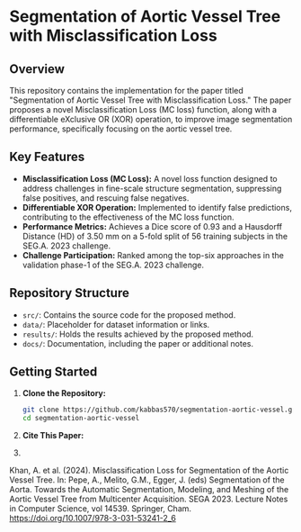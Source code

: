 # Segmentation of Aortic Vessel Tree with Misclassification Loss

## Overview

This repository contains the implementation for the paper titled "Segmentation of Aortic Vessel Tree with Misclassification Loss." The paper proposes a novel Misclassification Loss (MC loss) function, along with a differentiable eXclusive OR (XOR) operation, to improve image segmentation performance, specifically focusing on the aortic vessel tree.

## Key Features

- **Misclassification Loss (MC Loss):** A novel loss function designed to address challenges in fine-scale structure segmentation, suppressing false positives, and rescuing false negatives.
- **Differentiable XOR Operation:** Implemented to identify false predictions, contributing to the effectiveness of the MC loss function.
- **Performance Metrics:** Achieves a Dice score of 0.93 and a Hausdorff Distance (HD) of 3.50 mm on a 5-fold split of 56 training subjects in the SEG.A. 2023 challenge.
- **Challenge Participation:** Ranked among the top-six approaches in the validation phase-1 of the SEG.A. 2023 challenge.

## Repository Structure

- `src/`: Contains the source code for the proposed method.
- `data/`: Placeholder for dataset information or links.
- `results/`: Holds the results achieved by the proposed method.
- `docs/`: Documentation, including the paper or additional notes.

## Getting Started

1. **Clone the Repository:**
   ```bash
   git clone https://github.com/kabbas570/segmentation-aortic-vessel.git
   cd segmentation-aortic-vessel
2. **Cite This Paper:**

3. 
Khan, A. et al. (2024). Misclassification Loss for Segmentation of the Aortic Vessel Tree. In: Pepe, A., Melito, G.M., Egger, J. (eds) Segmentation of the Aorta. Towards the Automatic Segmentation, Modeling, and Meshing of the Aortic Vessel Tree from Multicenter Acquisition. SEGA 2023. Lecture Notes in Computer Science, vol 14539. Springer, Cham. https://doi.org/10.1007/978-3-031-53241-2_6
